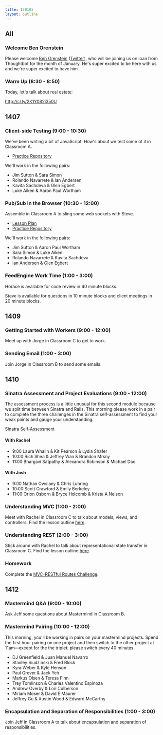 ```yaml
---
title: 150105
layout: outline
---
```


## All

### Welcome Ben Orenstein

Please welcome [Ben Orenstein](http://codeulate.com/about/) ([Twitter](http://codeulate.com/about/)), who will be joining us on loan from Thoughtbot for the month of January. He's super excited to be here with us and we're super excited to have him.

### Warm Up (8:30 - 8:50)

Today, let's talk about real estate:

http://cl.ly/2K1Y082i350U

## 1407

### Client-side Testing (9:00 - 10:30)

We've been writing a bit of JavaScript. How's about we test some of it in Classroom A.

* [Practice Repository](https://github.com/turingschool-examples/testing-javascript)

We'll work in the following pairs:

* Jim Sutton & Sara Simon
* Rolando Navarrete & Ian Andersen
* Kavita Sachdeva & Glen Egbert
* Luke Aiken & Aaron Paul Wortham

### Pub/Sub in the Browser (10:30 - 12:00)

Assemble in Classroom A to sling some web sockets with Steve.

* [Lesson Plan](https://github.com/turingschool/lesson_plans/blob/master/ruby_04-apis_and_scalability/pubsub_in_the_browser.markdown)
* [Practice Repository](https://github.com/turingschool-examples/slacker-web)

We'll work in the following pairs:

* Jim Sutton & Aaron Paul Wortham
* Sara Simon & Luke Aiken
* Rolando Navarrete & Kavita Sachdeva
* Ian Andersen & Glen Egbert


### FeedEngine Work Time (1:00 - 3:00)

Horace is available for code review in 40 minute blocks.

Steve is available for questions in 10 minute blocks and client meetings in 20 minute blocks.

## 1409

### Getting Started with Workers (9:00 - 12:00)

Meet up with Jorge in Classroom C to get to work.

### Sending Email (1:00 - 3:00)

Join Jorge in Classroom B to send some emails.

## 1410

### Sinatra Assessment and Project Evaluations (9:00 - 12:00)

The assessment process is a little unusual for this second module because we split time between Sinatra and Rails. This morning please work in a pair to complete the three challenges in the Sinatra self-assessment to find your weak points and gauge your understanding.

[Sinatra Self-Assessment](http://tutorials.jumpstartlab.com/academy/assessments/sinatra_cms.html)

#### With Rachel

* 9:00 Laura Whalin & Kit Pearson & Lydia Shafer
* 10:00 Rich Shea & Jeffrey Wan & Brandon Mrsny
* 11:00 Bhargavi Satpathy & Alexandra Robinson & Michael Dao

#### With Josh

* 9:00 Nathan Owsiany & Chris Luhring
* 10:00 Scott Crawford & Emily Berkeley
* 11:00 Orion Osborn & Bryce Holcomb & Krista A Nelson

### Understanding MVC (1:00 - 2:00)

Meet with Rachel in Classroom C to talk about models, views, and controllers. Find the lesson outline [here](https://github.com/turingschool/lesson_plans/blob/master/ruby_02-web_applications_with_ruby/intro_to_mvc.markdown).

### Understanding REST (2:00 - 3:00)

Stick around with Rachel to talk about representational state transfer in Classroom C. Find the lesson outline [here](https://github.com/turingschool/lesson_plans/blob/master/ruby_02-web_applications_with_ruby/understanding_REST.markdown).

### Homework

Complete the [MVC-RESTful Routes Challenge](https://github.com/turingschool/challenges/blob/master/mvc-routes.markdown).

## 1412

### Mastermind Q&A (9:00 - 10:00)

Ask Jeff some questions about Mastermind in Classroom B.

### Mastermind Pairing (10:00 - 12:00)

This morning, you'll be working in pairs on your mastermind projects. Spend the first hour pairing on one project and then switch to the other project at 11am—except for the the triplet; please switch every 40 minutes.

* DJ Greenfield & Juan Manuel Navarro
* Stanley Siudzinski & Fred Block
* Kyra Weber & Kyle Henson
* Paul Grever & Jack Yeh
* Markus Olsen & Teresa Finn
* Trey Tomlinson & Charles Valentino Espinoza
* Andrew Overby & Lori Culberson
* Miriam Moser & David E Maurer
* Jeffrey Gu & Austin Wood & Edward McCarthy

### Encapsulation and Separation of Responsibilities (1:00 - 3:00)

Join Jeff in Classroom A to talk about encapsulation and separation of responsibilities.
